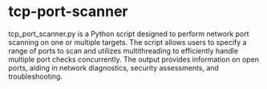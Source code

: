 # tcp-port-scanner
tcp_port_scanner.py is a Python script designed to perform network port scanning on one or multiple targets. The script allows users to specify a range of ports to scan and utilizes multithreading to efficiently handle multiple port checks concurrently. The output provides information on open ports, aiding in network diagnostics, security assessments, and troubleshooting.
